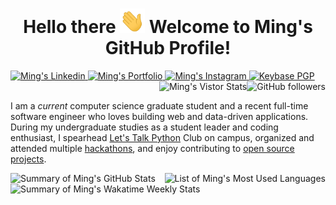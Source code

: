 <!--
  _ __   ___  _ __   _____      ____ _ _   _
| '_ \ / _ \| '_ \ / _ \ \ /\ / / _` | | | |
| |_) | (_) | |_) | (_) \ V  V / (_| | |_| |
| .__/ \___/| .__/ \___/ \_/\_/ \__,_|\__, |
| |         | |                        __/ |
|_|         |_|                       |___/
Source available on: https://github.com/popoway/popoway 
Enjoy it? Like and fork it!
Connect: ming.fyi/linkedin or hello@popoway.cloud
Fun fact: This Markdown is ADA compliant and screen reader friendly :)
-->

<h1 align="center">Hello there <img src="./assets/hi-twice.gif" width="40" alt="waving hands emoji" /> Welcome to Ming's GitHub Profile!</h1>

<div>
  <a href="https://ming.fyi/sconli" target="_blank">
    <img src="https://img.shields.io/badge/-Linkedin-0A66C2?&logo=Linkedin&logoColor=white" alt="Ming's Linkedin" title="Ming's Linkedin" />
  </a>
  <a href="https://ming.fyi/portfolio" target="_blank">
    <img src="https://img.shields.io/badge/-Portfolio-3884FF?logo=GitBook&logoColor=white" alt="Ming's Portfolio" title="Ming's Portfolio" />
  </a>
  <a href="https://ming.fyi/sconis" target="_blank">
    <img src="https://img.shields.io/badge/-Instagram-E4405F?logo=Instagram&logoColor=white" alt="Ming's Instagram" title="Ming's Instagram" />
  </a>
  <a href="https://ming.fyi/sconkb" target="_blank">
    <img src="https://img.shields.io/keybase/pgp/popoway" alt="Keybase PGP" title="Keybase PGP" />
  </a>
  <a href="https://github.com/popoway?tab=followers">
    <img align="right" src="https://img.shields.io/github/followers/popoway" alt="GitHub followers" title="GitHub followers" />
  </a>
  <a href="#">
    <img align="right" src="https://visitor-badge.glitch.me/badge?page_id=popoway.popoway&user=popoway" alt="Ming's Vistor Stats" title="Ming's Vistor Stats" />
  </a>
</div>
</br>

I am a *current* computer science graduate student and a recent full-time software engineer who loves building web and data-driven applications. During my undergraduate studies as a student leader and coding enthusiast, I spearhead [Let's Talk Python](https://ming.fyi/linkedin) Club on campus, organized and attended multiple [hackathons](https://ming.fyi/portfolio), and enjoy contributing to [open source projects](https://github.com/popoway?tab=repositories).

<div>
  <a href="https://github.com/popoway?tab=repositories&q=&type=&language=javascript">
    <img align="right" src="https://github-readme-stats.vercel.app/api/top-langs/?username=popoway&theme=transparent&langs_count=8&hide=html&custom_title=Ming%27s%20Most%20Used%20Languages" alt="List of Ming's Most Used Languages" title="List of Ming's Most Used Languages" />
  </a>
  <a href="https://github.com/popoway#js-contribution-activity">
    <img align="left" src="https://github-readme-stats.vercel.app/api?username=popoway&show_icons=true&count_private=true&hide=stars&include_all_commits=true&theme=transparent&custom_title=Ming%27s%20Overall%20GitHub%20Stats&hide_rank=true" alt="Summary of Ming's GitHub Stats" title="Summary of Ming's GitHub Stats" />
  </a>
  <a href="https://wakatime.com/@popoway">
    <img align="left" src="https://github-readme-stats.vercel.app/api/wakatime?username=popoway&theme=transparent&layout=compact&custom_title=Ming%27s%20Wakatime%20Weekly%20Stats" alt="Summary of Ming's Wakatime Weekly Stats" title="Summary of Ming's Wakatime Weekly Stats" />
  </a>
</div>



